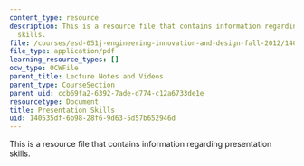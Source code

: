 ```yaml
---
content_type: resource
description: This is a resource file that contains information regarding presentation
  skills.
file: /courses/esd-051j-engineering-innovation-and-design-fall-2012/140535df6b9828f69d635d57b652946d_MITESD_051JF12_Lec14_1.pdf
file_type: application/pdf
learning_resource_types: []
ocw_type: OCWFile
parent_title: Lecture Notes and Videos
parent_type: CourseSection
parent_uid: ccb69fa2-6392-7ade-d774-c12a6733de1e
resourcetype: Document
title: Presentation Skills
uid: 140535df-6b98-28f6-9d63-5d57b652946d
---
```

This is a resource file that contains information regarding presentation skills.

